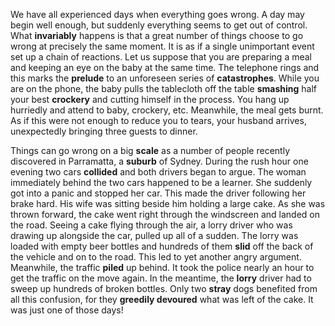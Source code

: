 We have all experienced days when everything goes wrong. A day may begin well enough, but suddenly everything seems to get out of control. What **invariably** happens is that a great number of things choose to go wrong at precisely the same moment. It is as if a single unimportant event set up a chain of reactions. Let us suppose that you are preparing a meal and keeping an eye on the baby at the same time. The telephone rings and this marks the **prelude** to an unforeseen series of **catastrophes**. While you are on the phone, the baby pulls the tablecloth off the table **smashing** half your best **crockery** and cutting himself in the process. You hang up hurriedly and attend to baby, crockery, etc. Meanwhile, the meal gets burnt. As if this were not enough to reduce you to tears, your husband arrives, unexpectedly bringing three guests to dinner.



Things can go wrong on a big **scale** as a number of people recently discovered in Parramatta, a **suburb** of Sydney. During the rush hour one evening two cars **collided** and both drivers began to argue. The woman immediately behind the two cars happened to be a learner. She suddenly got into a panic and stopped her car. This made the driver following her brake hard. His wife was sitting beside him holding a large cake. As she was thrown forward, the cake went right through the windscreen and landed on the road. Seeing a cake flying through the air, a lorry driver who was drawing up alongside the car, pulled up all of a sudden. The lorry was loaded with empty beer bottles and hundreds of them **slid** off the back of the vehicle and on to the road. This led to yet another angry argument. Meanwhile, the traffic **piled** up behind. It took the police nearly an hour to get the traffic on the move again. In the meantime, the **lorry** driver had to sweep up hundreds of broken bottles. Only two **stray** dogs benefited from all this confusion, for they **greedily devoured** what was left of the cake. It was just one of those days!